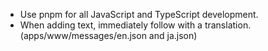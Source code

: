 - Use pnpm for all JavaScript and TypeScript development.
- When adding text, immediately follow with a translation. (apps/www/messages/en.json and ja.json)